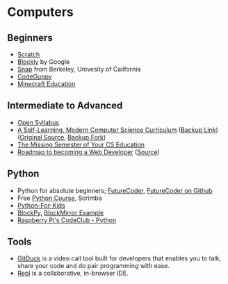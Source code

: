 # Computers

## Beginners

- [Scratch](https://scratch.mit.edu)
- [Blockly](https://developers.google.com/blockly/) by Google
- [Snap](https://snap.berkeley.edu) from Berkeley, Univesity of California
- [CodeGuppy](https://codeguppy.com/)
- [Minecraft Education](https://education.minecraft.net)

## Intermediate to Advanced

- [Open Syllabus](https://opensyllabus.org/result/field?id=Computer+Science)
- [A Self-Learning, Modern Computer Science Curriculum](https://functionalcs.github.io/curriculum/) ([Backup Link](https://oinam.github.io/CS-curriculum/)) ([Original Source](https://github.com/functionalCS/curriculum), [Backup Fork](https://github.com/oinam/CS-curriculum))
- [The Missing Semester of Your CS Education](https://missing.csail.mit.edu)
- [Roadmap to becoming a Web Developer](https://roadmap.sh) ([Source](https://github.com/kamranahmedse/developer-roadmap))

## Python

- Python for absolute beginners; [FutureCoder](https://futurecoder.io/toc/), [FutureCoder on Github](https://github.com/alexmojaki/futurecoder)
- Free [Python Course](https://scrimba.com/learn/python), Scrimba
- [Python-For-Kids](https://github.com/mytechnotalent/Python-For-Kids)
- [BlockPy](https://think.cs.vt.edu/blockpy/), [BlockMirror Example](https://blockpy-edu.github.io/BlockMirror/docs/)
- [Raspberry Pi's CodeClub - Python](https://projects.raspberrypi.org/en/codeclub/python-module-1)

## Tools

- [GitDuck](https://gitduck.com) is a video call tool built for developers that enables you to talk, share your code and do pair programming with ease.
- [Repl](https://repl.it) is a collaborative, in-browser IDE.

